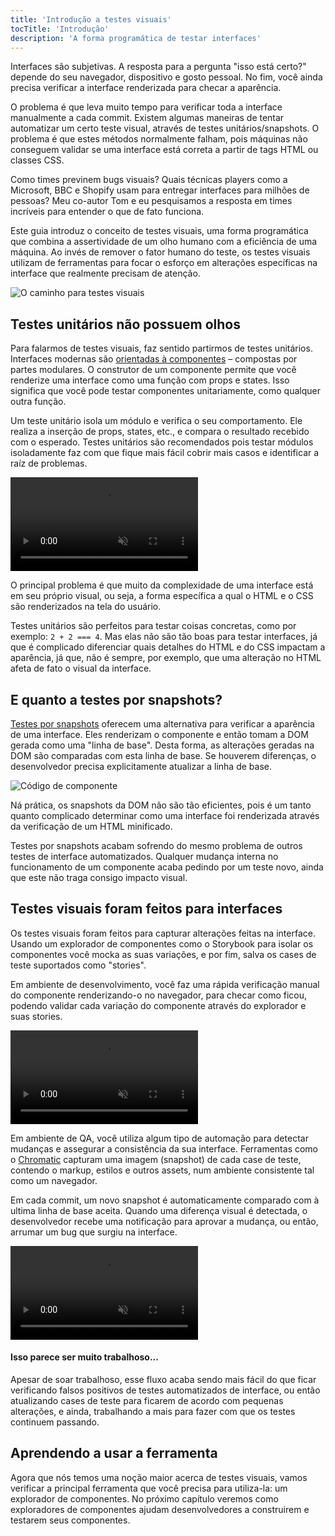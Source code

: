```yaml
---
title: 'Introdução a testes visuais'
tocTitle: 'Introdução'
description: 'A forma programática de testar interfaces'
---
```


Interfaces são subjetivas. A resposta para a pergunta "isso está certo?" depende do seu navegador, dispositivo e gosto pessoal. No fim, você ainda precisa verificar a interface renderizada para checar a aparência.

O problema é que leva muito tempo para verificar toda a interface manualmente a cada commit. Existem algumas maneiras de tentar automatizar um certo teste visual, através de testes unitários/snapshots. O problema é que estes métodos normalmente falham, pois máquinas não conseguem validar se uma interface está correta a partir de tags HTML ou classes CSS.

Como times previnem bugs visuais? Quais técnicas players como a Microsoft, BBC e Shopify usam para entregar interfaces para milhões de pessoas? Meu co-autor Tom e eu pesquisamos a resposta em times incríveis para entender o que de fato funciona.

Este guia introduz o conceito de testes visuais, uma forma programática que combina a assertividade de um olho humano com a eficiência de uma máquina. Ao invés de remover o fator humano do teste, os testes visuais utilizam de ferramentas para focar o esforço em alterações específicas na interface que realmente precisam de atenção.

![O caminho para testes visuais](/visual-testing-handbook/visual-testing-handbook-vtdd-path-optimized.png)

## Testes unitários não possuem olhos

Para falarmos de testes visuais, faz sentido partirmos de testes unitários. Interfaces modernas são [orientadas à componentes](https://componentdriven.org/) – compostas por partes modulares. O construtor de um componente permite que você renderize uma interface como uma função com props e states. Isso significa que você pode testar componentes unitariamente, como qualquer outra função.

Um teste unitário isola um módulo e verifica o seu comportamento. Ele realiza a inserção de props, states, etc., e compara o resultado recebido com o esperado. Testes unitários são recomendados pois testar módulos isoladamente faz com que fique mais fácil cobrir mais casos e identificar a raíz de problemas.

<video autoPlay muted playsInline loop>
  <source
    src="/visual-testing-handbook/component-unit-testing.mp4"
    type="video/mp4"/>
</video>

O principal problema é que muito da complexidade de uma interface está em seu próprio visual, ou seja, a forma específica a qual o HTML e o CSS são renderizados na tela do usuário.

Testes unitários são perfeitos para testar coisas concretas, como por exemplo: `2 + 2 === 4`. Mas elas não são tão boas para testar interfaces, já que é complicado diferenciar quais detalhes do HTML e do CSS impactam a aparência, já que, não é sempre, por exemplo, que uma alteração no HTML afeta de fato o visual da interface.

## E quanto a testes por snapshots?

[Testes por snapshots](https://reactjs.org/docs/testing-recipes.html#snapshot-testing) oferecem uma alternativa para verificar a aparência de uma interface. Eles renderizam o componente e então tomam a DOM gerada como uma "linha de base". Desta forma, as alterações geradas na DOM são comparadas com esta linha de base. Se houverem diferenças, o desenvolvedor precisa explicitamente atualizar a linha de base.

![Código de componente](/visual-testing-handbook/code-visual-testing-optimized.png)

Ná prática, os snapshots da DOM não são tão eficientes, pois é um tanto quanto complicado determinar como uma interface foi renderizada através da verificação de um HTML minificado.

Testes por snapshots acabam sofrendo do mesmo problema de outros testes de interface automatizados. Qualquer mudança interna no funcionamento de um componente acaba pedindo por um teste novo, ainda que este não traga consigo impacto visual.

## Testes visuais foram feitos para interfaces

Os testes visuais foram feitos para capturar alterações feitas na interface. Usando um explorador de componentes como o Storybook para isolar os componentes você mocka as suas variações, e por fim, salva os cases de teste suportados como "stories".

Em ambiente de desenvolvimento, você faz uma rápida verificação manual do componente renderizando-o no navegador, para checar como ficou, podendo validar cada variação do componente através do explorador e suas stories.

<video autoPlay muted playsInline loop>
  <source
    src="/visual-testing-handbook/storybook-toggling-stories.mp4"
    type="video/mp4"/>
</video>

Em ambiente de QA, você utiliza algum tipo de automação para detectar mudanças e assegurar a consistência da sua interface. Ferramentas como o [Chromatic](https://www.chromatic.com/) capturam uma imagem (snapshot) de cada case de teste, contendo o markup, estilos e outros assets, num ambiente consistente tal como um navegador.

Em cada commit, um novo snapshot é automaticamente comparado com à ultima linha de base aceita. Quando uma diferença visual é detectada, o desenvolvedor recebe uma notificação para aprovar a mudança, ou então, arrumar um bug que surgiu na interface.

<video autoPlay muted playsInline loop>
  <source
    src="/visual-testing-handbook/component-visual-testing.mp4"
    type="video/mp4"/>
</video>

#### Isso parece ser muito trabalhoso...

Apesar de soar trabalhoso, esse fluxo acaba sendo mais fácil do que ficar verificando falsos positivos de testes automatizados de interface, ou então atualizando cases de teste para ficarem de acordo com pequenas alterações, e ainda, trabalhando a mais para fazer com que os testes continuem passando.

## Aprendendo a usar a ferramenta

Agora que nós temos uma noção maior acerca de testes visuais, vamos verificar a principal ferramenta que você precisa para utiliza-la: um explorador de componentes. No próximo capítulo veremos como exploradores de componentes ajudam desenvolvedores a construirem e testarem seus componentes.

